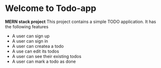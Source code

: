 # Welcome to Todo-app

**MERN stack project**
This project contains a simple TODO application.
It has the following features

- A user can sign up
- A user can sign in
- A user can createa a todo
- A use can edit its todos
- A user can see their existing todos
- A user can mark a todo as done
